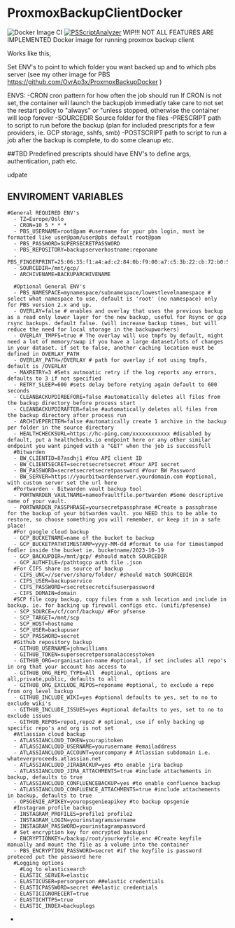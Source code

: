 # ProxmoxBackupClientDocker
![Docker Image CI](https://github.com/OvrAp3x/ProxmoxBackupClientDocker/workflows/Docker%20Image%20CI/badge.svg)
[![PSScriptAnalyzer](https://github.com/OvrAp3x/ProxmoxBackupClientDocker/actions/workflows/powershell-analysis.yml/badge.svg)](https://github.com/OvrAp3x/ProxmoxBackupClientDocker/actions/workflows/powershell-analysis.yml)
WIP!!! NOT ALL FEATURES ARE IMPLEMENTED
Docker image for running proxmox backup client

Works like this, 

Set ENV's to point to which folder you want backed up and to which pbs server (see my other image for PBS https://github.com/OvrAp3x/ProxmoxBackupDocker )

ENVS:
  -CRON
   cron pattern for how often the job should run
   If CRON is not set, the container will launch the backupjob immediatly take care to not set the restart policy to "always" or "unless stopped, otherwise the container will loop forever
  -SOURCEDIR
   Source folder for the files
  -PRESCRIPT
   path to script to run before the backup
   (plan for included prescripts for a few providers, ie. GCP storage, sshfs, smb)
  -POSTSCRIPT
    path to script to run a job after the backup is complete, to do some cleanup etc.

##TBD
Predefined prescripts should have ENV's to define args, authentication, path etc.

udpate


## ENVIROMENT VARIABLES
    #General REQUIRED ENV's
      - TZ=Europe/Oslo
      - CRON=10 5 * * *
      - PBS_USERNAME=root@pam #username for ypur pbs login, must be formatted like user@pam/user@pbs default root@pam
      - PBS_PASSWORD=SUPERSECRETPASSWORD
      - PBS_REPOSITORY=backupserverhostname:reponame
      - PBS_FINGERPRINT=25:06:35:f1:a4:ad:c2:84:0b:f9:00:a7:c5:3b:22:cb:72:b0:52:8a:22:3a:27:70:11:d3:9a:3c:a1:e2:32:a4
      - SOURCEDIR=/mnt/gcp/
      - ARCHIVENAME=BACKUPARCHIVENAME

      #Optional General ENV's
      - PBS_NAMESPACE=mynamespace/subnamespace/lowestlevelnamespace # select what namespace to use, default is 'root' (no namespace) only for PBS version 2.x and up.
      - OVERLAY=false # enables and overlay that uses the previous backup as a read only lower layer for the new backup, useful for Rsync or gcp rsync backups. default false. (will increase backup times, but will reduce the need for local storage in the backupworkers)
      - OVERLAY_TMPFS=true # The overlay will use tmpfs by default, might need a lot of memory/swap if you have a large dataset/lots of changes in your dataset. if set to false, another caching location must be defined in OVERLAY_PATH
      - OVERLAY_PATH=/OVERLAY # path for overlay if not using tmpfs, default is /OVERLAY
      - MAXRETRY=3 #Sets autmoatic retry if the log reports any errors, defaults to 3 if not specified
      - RETRY_SLEEP=600 #sets delay before retying again default to 600 seconds
      - CLEANBACKUPDIRBEFORE=false #automatically deletes all files from the backup directory before process start
      - CLEANBACKUPDIRAFTER=false #automatically deletes all files from the backup directory after process run
      - ARCHIVEPERITEM=false #automatically create 1 archive in the backup per folder in the source directory
      - HEALTHCHECKSURL=https://hc-ping.com/xxxxxxxxxxxx #disabled by default, put a healthchecks.io endpoint here or any other similar endpoint you want pinged with a "GET" when the job is successfull
      #Bitwarden
      - BW_CLIENTID=87asdhj1 #You API client ID
      - BW_CLIENTSECRET=secretsecretsecret #Your API secret
      - BW_PASSWORD=secretsecretsecretpassword #Your BW Password
      - BW_SERVER=https://yourbitwardenserver.yourdomain.com #optional, with custom server set the url here
      #Portwarden - Bitwarden vault backup tool
      - PORTWARDEN_VAULTNAME=nameofvaultfile.portwarden #Some descriptive name of your vault.
      - PORTWARDEN_PASSPHRASE=yoursecretpassphrase #Create a passphrase for the backup of your bitwarden vault. you NEED this to be able to restore, so choose something you will remember, or keep it in a safe place!
      #For google cloud backup
      - GCP_BUCKETNAME=name of the bucket to backup
      - GCP_BUCKETPATHTIMESTAMP=yyyy-MM-dd #format to use for timestamped fodler inside the bucket ie. bucketname/2023-10-19
      - GCP_BACKUPDIR=/mnt/gcp/ #should match SOURCEDIR
      - GCP_AUTHFILE=/pathtogcp auth file .json
      #For CIFS share as source of backup
      - CIFS_UNC=//server/share/folder/ #should match SOURCEDIR
      - CIFS_USER=backupservice
      - CIFS_PASSWORD=rsecretsecretcifsuserpassword
      - CIFS_DOMAIN=domain
      #SCP file copy backup, copy files from a ssh location and include in backup. ie. for backing up firewall configs etc. (unifi/pfesense)
      - SCP_SOURCE=/cf/conf/backup/ #For pfsense
      - SCP_TARGET=/mnt/scp
      - SCP_HOST=hostname
      - SCP_USER=backupuser
      - SCP_PASSWORD=secret
      #Github repository backup
      - GITHUB_USERNAME=johnwilliams
      - GITHUB_TOKEN=supersecretpersonalaccesstoken
      - GITHUB_ORG=organisation-name #optional, if set includes all repo's in org that your account has access to
      - GITHUB_ORG_REPO_TYPE=All  #optional, options are all,private,public, defaults to all
      - GITHUB_ORG_EXCLUDE_REPOS=reponame #optional, to exclude a repo from org level backup
      - GITHUB_INCLUDE_WIKI=yes #optional defaults to yes, set to no to exclude wiki's
      - GITHUB_INCLUDE_ISSUES=yes #optional defaults to yes, set to no to exclude issues
      - GITHUB_REPOS=repo1,repo2 # optional, use if only backing up specific repo's and org is not set
      #Atlassian cloud backup
      - ATLASSIANCLOUD_TOKEN=yourapitoken
      - ATLASSIANCLOUD_USERNAME=yourusername #emailaddress
      - ATLASSIANCLOUD_ACCOUNT=yourcompany # Atlassian subdomain i.e. whateverproceeds.atlassian.net
      - ATLASSIANCLOUD_JIRABACKUP=yes #to enable jira backup
      - ATLASSIANCLOUD_JIRA_ATTACHMENTS=true #include attachements in backup, defaults to true
      - ATLASSIANCLOUD_CONFLUENCEBACKUP=yes #to enable confluence backup
      - ATLASSIANCLOUD_CONFLUENCE_ATTACHMENTS=true #include attachements in backup, defaults to true
      - OPSGENIE_APIKEY=youropsgenieapikey #to backup opsgenie
      #Instagram profile backup
      - INSTAGRAM_PROFILES=profile1 profile2
      - INSTAGRAM_LOGIN=yourinstagramusername
      - INSTAGRAM_PASSWORD=yourinstagrampassword
      # Set encryption key for encrypted backups!
      - ENCRYPTIONKEY=/backup/root/yourkeyfile.enc #Create keyfile manually and mount the file as a volume into the container
      - PBS_ENCRYPTION_PASSWORD=secret #if the keyfile is password proteced put the password here
      #Logging options
        #Log to elasticsearch
      - ELASTIC_SERVER=elastic
      - ELASTICUSER=personperson ##elastic credentials
      - ELASTICPASSWORD=secret ##elastic credentials
      - ELASTICIGNORECERT=true
      - ELASTICHTTPS=true
      - ELASTIC_INDEX=backuplogs
 
-
